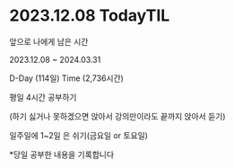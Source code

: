 # 2023.12.08 TodayTIL

앞으로 나에게 남은 시간

2023.12.08 ~ 2024.03.31

D-Day (114일)
Time (2,736시간)

평일 4시간 공부하기

(하기 싫거나 못하겠으면 앉아서 강의만이라도 끝까지 앉아서 듣기)

일주일에 1~2일 은 쉬기(금요일 or 토요일)

*당일 공부한 내용을 기록합니다
